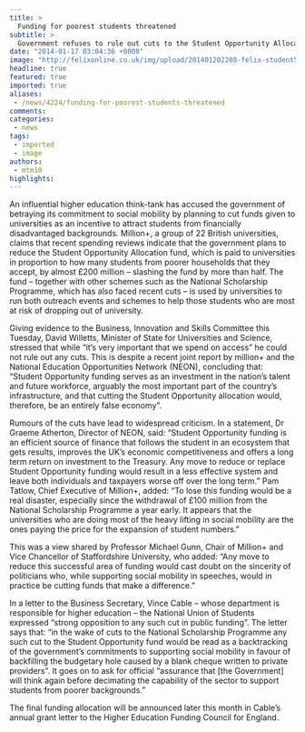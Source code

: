 ```yaml
---
title: >
  Funding for poorest students threatened
subtitle: >
  Government refuses to rule out cuts to the Student Opportunity Allocation fund
date: "2014-01-17 03:04:36 +0000"
image: "http://felixonline.co.uk/img/upload/201401202208-felix-student5447907854_b78dd22656_b.jpg"
headline: true
featured: true
imported: true
aliases:
 - /news/4224/funding-for-poorest-students-threatened
comments:
categories:
 - news
tags:
 - imported
 - image
authors:
 - mtm10
highlights:
---
```


An influential higher education think-tank has accused the government of betraying its commitment to social mobility by planning to cut funds given to universities as an incentive to attract students from financially disadvantaged backgrounds. Million+, a group of 22 British universities, claims that recent spending reviews indicate that the government plans to reduce the Student Opportunity Allocation fund, which is paid to universities in proportion to how many students from poorer households that they accept, by almost £200 million – slashing the fund by more than half. The fund – together with other schemes such as the National Scholarship Programme, which has also faced recent cuts – is used by universities to run both outreach events and schemes to help those students who are most at risk of dropping out of university.

Giving evidence to the Business, Innovation and Skills Committee this Tuesday, David Willetts, Minister of State for Universities and Science, stressed that while “it’s very important that we spend on access” he could not rule out any cuts. This is despite a recent joint report by million+ and the National Education Opportunities Network (NEON), concluding that: “Student Opportunity funding serves as an investment in the nation’s talent and future workforce, arguably the most important part of the country’s infrastructure, and that cutting the Student Opportunity allocation would, therefore, be an entirely false economy”.

Rumours of the cuts have lead to widespread criticism. In a statement, Dr Graeme Atherton, Director of NEON, said: “Student Opportunity funding is an efficient source of finance that follows the student in an ecosystem that gets results, improves the UK’s economic competitiveness and offers a long term return on investment to the Treasury. Any move to reduce or replace Student Opportunity funding would result in a less effective system and leave both individuals and taxpayers worse off over the long term.” Pam Tatlow, Chief Executive of Million+, added: “To lose this funding would be a real disaster, especially since the withdrawal of £100 million from the National Scholarship Programme a year early. It appears that the universities who are doing most of the heavy lifting in social mobility are the ones paying the price for the expansion of student numbers.”

This was a view shared by Professor Michael Gunn, Chair of Million+ and Vice Chancellor of Staffordshire University, who added: “Any move to reduce this successful area of funding would cast doubt on the sincerity of politicians who, while supporting social mobility in speeches, would in practice be cutting funds that make a difference.”

In a letter to the Business Secretary, Vince Cable – whose department is responsible for higher education – the National Union of Students expressed “strong opposition to any such cut in public funding”. The letter says that: “in the wake of cuts to the National Scholarship Programme any such cut to the Student Opportunity fund would be read as a backtracking of the government’s commitments to supporting social mobility in favour of backfilling the budgetary hole caused by a blank cheque written to private providers”. It goes on to ask for official “assurance that [the Government] will think again before decimating the capability of the sector to support students from poorer backgrounds.”

The final funding allocation will be announced later this month in Cable’s annual grant letter to the Higher Education Funding Council for England.

